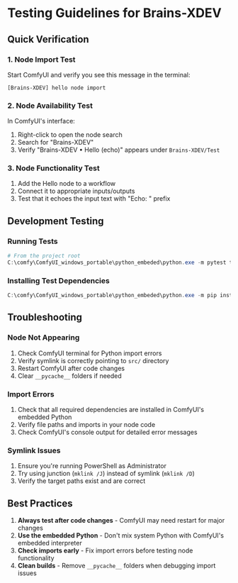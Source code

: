 # Testing Guidelines for Brains-XDEV

## Quick Verification

### 1. Node Import Test
Start ComfyUI and verify you see this message in the terminal:
```
[Brains-XDEV] hello node import
```

### 2. Node Availability Test
In ComfyUI's interface:
1. Right-click to open the node search
2. Search for "Brains-XDEV"
3. Verify "Brains-XDEV • Hello (echo)" appears under `Brains-XDEV/Test`

### 3. Node Functionality Test
1. Add the Hello node to a workflow
2. Connect it to appropriate inputs/outputs
3. Test that it echoes the input text with "Echo: " prefix

## Development Testing

### Running Tests
```powershell
# From the project root
C:\comfy\ComfyUI_windows_portable\python_embeded\python.exe -m pytest tests/
```

### Installing Test Dependencies
```powershell
C:\comfy\ComfyUI_windows_portable\python_embeded\python.exe -m pip install pytest
```

## Troubleshooting

### Node Not Appearing
1. Check ComfyUI terminal for Python import errors
2. Verify symlink is correctly pointing to `src/` directory
3. Restart ComfyUI after code changes
4. Clear `__pycache__` folders if needed

### Import Errors
1. Check that all required dependencies are installed in ComfyUI's embedded Python
2. Verify file paths and imports in your node code
3. Check ComfyUI's console output for detailed error messages

### Symlink Issues
1. Ensure you're running PowerShell as Administrator
2. Try using junction (`mklink /J`) instead of symlink (`mklink /D`)
3. Verify the target paths exist and are correct

## Best Practices

1. **Always test after code changes** - ComfyUI may need restart for major changes
2. **Use the embedded Python** - Don't mix system Python with ComfyUI's embedded interpreter
3. **Check imports early** - Fix import errors before testing node functionality
4. **Clean builds** - Remove `__pycache__` folders when debugging import issues